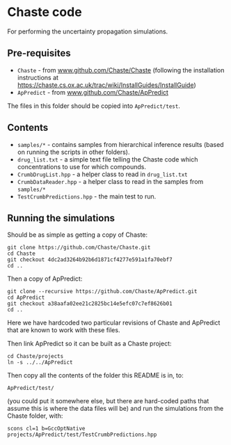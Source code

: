 # Chaste code

For performing the uncertainty propagation simulations.

## Pre-requisites

 * `Chaste` - from www.github.com/Chaste/Chaste (following the installation instructions at https://chaste.cs.ox.ac.uk/trac/wiki/InstallGuides/InstallGuide)
 * `ApPredict` - from www.github.com/Chaste/ApPredict

The files in this folder should be copied into `ApPredict/test`.

## Contents

 * `samples/*` - contains samples from hierarchical inference results (based on running the scripts in other folders).
 * `drug_list.txt` - a simple text file telling the Chaste code which concentrations to use for which compounds.
 * `CrumbDrugList.hpp` - a helper class to read in `drug_list.txt`
 * `CrumbDataReader.hpp` - a helper class to read in the samples from `samples/*`
 * `TestCrumbPredictions.hpp` - the main test to run.

## Running the simulations

Should be as simple as getting a copy of Chaste:
```
git clone https://github.com/Chaste/Chaste.git
cd Chaste
git checkout 4dc2ad3264b92b6d1871cf4277e591a1fa70ebf7
cd ..
```
Then a copy of ApPredict:
```
git clone --recursive https://github.com/Chaste/ApPredict.git
cd ApPredict
git checkout a38aafa02ee21c2825bc14e5efc07c7ef8626b01
cd ..
```
Here we have hardcoded two particular revisions of Chaste and ApPredict that are known to work with these files.

Then link ApPredict so it can be built as a Chaste project:
```
cd Chaste/projects
ln -s ../../ApPredict
```
Then copy all the contents of the folder this README is in, to:
```
ApPredict/test/
```
(you could put it somewhere else, but there are hard-coded paths that assume this is where the data files will be)
and run the simulations from the Chaste folder, with:
```
scons cl=1 b=GccOptNative projects/ApPredict/test/TestCrumbPredictions.hpp
```










